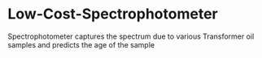 # Low-Cost-Spectrophotometer
Spectrophotometer captures the spectrum due to various Transformer oil samples and predicts the age of the sample
